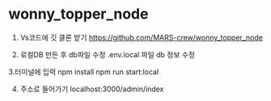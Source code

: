 # wonny_topper_node

1. Vs코드에 깃 클론 받기
https://github.com/MARS-crew/wonny_topper_node

2. 로컬DB 만든 후 db파일 수정
.env.local 파일 db 정보 수정 

3.터미널에 입력
npm install
npm run start:local

4. 주소로 들어가기
localhost:3000/admin/index
